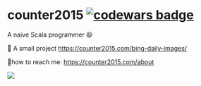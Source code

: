 # counter2015 [![codewars badge](https://www.codewars.com/users/counter2015/badges/micro)](https://www.codewars.com/users/counter2015/)
A naive Scala programmer :satisfied:


:shit: A small project https://counter2015.com/bing-daily-images/

:bell:how to reach me: https://counter2015.com/about

![](https://visitor-badge.laobi.icu/badge?page_id=counter2015.counter2015-github-readme)
